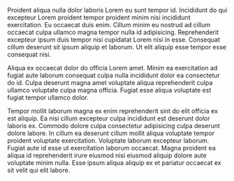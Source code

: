 Proident aliqua nulla dolor laboris Lorem eu sunt tempor id. Incididunt do qui excepteur Lorem proident tempor proident minim nisi incididunt exercitation. Eu occaecat duis enim. Cillum minim eu nostrud ad cillum occaecat culpa ullamco magna tempor nulla id adipisicing. Reprehenderit excepteur ipsum duis tempor nisi cupidatat Lorem nisi in esse. Consequat cillum deserunt sit ipsum aliquip et laborum. Ut elit aliquip esse tempor esse consequat nisi.

Aliqua ex occaecat dolor do officia Lorem amet. Minim ea exercitation ad fugiat aute laborum consequat culpa nulla incididunt dolor ea consectetur do id. Culpa deserunt magna amet voluptate aliqua reprehenderit culpa ullamco voluptate culpa magna officia. Fugiat esse aliqua voluptate est fugiat tempor ullamco dolor.

Tempor mollit laborum magna ex enim reprehenderit sint do elit officia ex est aliquip. Ea nisi cillum excepteur culpa incididunt est deserunt dolor laboris ex. Commodo dolore culpa consectetur adipisicing culpa deserunt dolore labore. In cillum ea deserunt cillum mollit aliqua voluptate tempor proident voluptate exercitation. Voluptate laborum excepteur laborum. Fugiat aute id esse ut exercitation laborum occaecat. Magna proident ea aliqua id reprehenderit irure eiusmod nisi eiusmod aliquip dolore aute voluptate minim nulla. Esse ipsum aliqua aliquip ex et pariatur occaecat ex sit velit qui elit labore.
